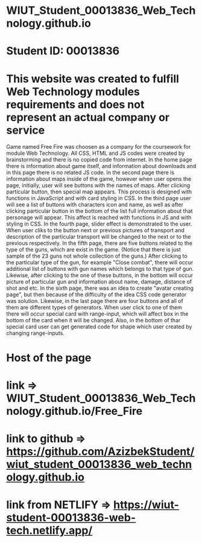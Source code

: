 # WIUT_Student_00013836_Web_Technology.github.io
# Student ID: 00013836
# This website was created to fulfill Web Technology modules requirements and does not represent an actual company or service
Game named Free Fire was choosen as a company for the coursework for module Web Technology.
All CSS, HTML and JS codes were created by brainstorming and there is no copied code from internet.
    In the home page there is information about game itself, and information about downloads and in this page there is no related JS code.
    In the second page there is information about maps inside of the game, however when user opens the page, initially, user will see buttons with the names of maps. After clicking particular button, then special map appears. This process is designed with functions in JavaScript and with card styling in CSS.
    In the third page user will see a list of buttons with characters icon and name, as well as after clicking particular button in the bottom of the list full information about that personage will appear. This affect is reached with functions in JS and with styling in CSS.
    In the fourth page, slider effect is demonstrated to the user. When user cliks to the button next or previous pictures of transport and description of the particular transport will be changed to the next or to the previous respectively. 
    In the fifth page, there are five buttons related to the type of the guns, which are exist in the game. (Notice that there is just sample of the 23 guns not whole collection of the guns.) After clicking to the particular type of the gun, for example "Close combat", there will occur additional list of buttons with gun names which belongs to that type of gun. Likewise, after clicking to the one of these buttons, in the bottom will occur picture of particular gun and information about name, damage, distance of shot and etc.
    In the sixth page, there was an idea to create "avatar creating page", but then because of the difficulty of the idea CSS code generator was solution. Likewise, in the last page there are four buttons and all of them are different types of generators. When user click to one of them there will occur special card with range-input, which will affect box in the bottom of the card when it will be changed. Also, in the bottom of thar special card user can get generated code for shape which user created by changing range-inputs.

# Host of the page
# link =>  WIUT_Student_00013836_Web_Technology.github.io/Free_Fire
# link to github => https://github.com/AzizbekStudent/wiut_student_00013836_web_technology.github.io
# link from NETLIFY => https://wiut-student-00013836-web-tech.netlify.app/